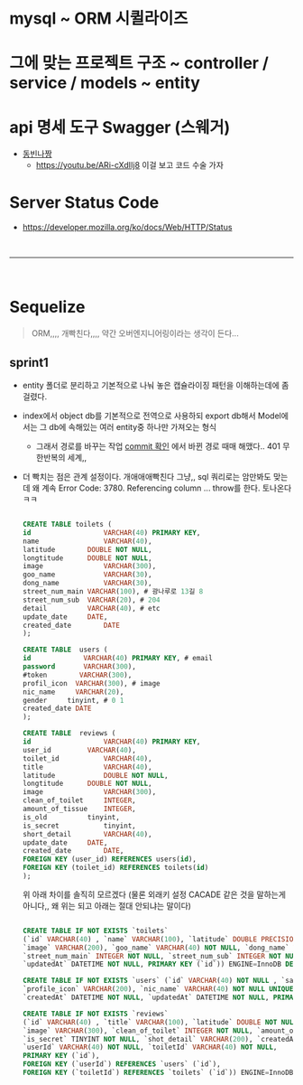 # mysql ~ ORM 시퀼라이즈 

# 그에 맞는 프로젝트 구조 ~ controller / service / models ~ entity

# api 명세 도구 Swagger (스웨거)
- [동빈나짱](https://youtu.be/akbdsrOpQ60)
    - https://youtu.be/ARi-cXdIIj8 이걸 보고 코드 수술 가자 

# Server Status Code 
- https://developer.mozilla.org/ko/docs/Web/HTTP/Status 


</br>

------------

</br>

# Sequelize

> ORM,,,, 개빡친다,,,, 약간 오버엔지니어링이라는 생각이 든다...

## sprint1

- entity 폴더로 분리하고 기본적으로 나눠 놓은 캡슐라이징 패턴을 이해하는데에 좀 걸렸다.

- index에서 object db를 기본적으로 전역으로 사용하되 export db해서 Model에서는 그 db에 속해있는 여러 entity중 하나만 가져오는 형식
    - 그래서 경로를 바꾸는 작업 [commit 확인](https://github.com/Nuung/DDmap/commit/7bd186bb81b539c7042e142d34e364bb5513d40d) 에서 바뀐 경로 때매 해맸다.. 401 무한반복의 세계,, 

- 더 빡치는 점은 관계 설정이다. 개애애애빡친다 그냥,, sql 쿼리로는 암만봐도 맞는데 왜 계속 Error Code: 3780. Referencing column ... throw를 한다. 토나온다 ㅋㅋ
    ~~~~sql

    CREATE TABLE toilets (
    id      			VARCHAR(40) PRIMARY KEY,
    name    			VARCHAR(40),
    latitude  		DOUBLE NOT NULL,
    longtitude    	DOUBLE NOT NULL,
    image				VARCHAR(300),
    goo_name			VARCHAR(30),
    dong_name			VARCHAR(30),
    street_num_main	VARCHAR(100), # 광나루로 13길 8
    street_num_sub	VARCHAR(20), # 204
    detail			VARCHAR(40), # etc
    update_date		DATE,
    created_date		DATE
    );

    CREATE TABLE  users (
    id      	   VARCHAR(40) PRIMARY KEY, # email
    password 	   VARCHAR(300),
    #token        VARCHAR(300),
    profil_icon  VARCHAR(300), # image
    nic_name     VARCHAR(20),
    gender	   tinyint, # 0 1
    created_date DATE
    );

    CREATE TABLE  reviews (
    id      	   		VARCHAR(40) PRIMARY KEY,
    user_id   	    VARCHAR(40),
    toilet_id    		VARCHAR(40),
    title        		VARCHAR(40),
    latitude 			DOUBLE NOT NULL,
    longtitude    	DOUBLE NOT NULL,  
    image				VARCHAR(300),
    clean_of_toilet 	INTEGER,
    amount_of_tissue 	INTEGER,
    is_old			tinyint,
    is_secret			tinyint,
    short_detail		VARCHAR(40),
    update_date		DATE,
    created_date		DATE,
    FOREIGN KEY (user_id) REFERENCES users(id),
    FOREIGN KEY (toilet_id) REFERENCES toilets(id)
    );
    ~~~~
    
    위 아래 차이를 솔직히 모르겠다 (물론 외래키 설정 CACADE 같은 것을 말하는게 아니다,, 왜 위는 되고 아래는 절대 안되냐는 말이다)

    ~~~~sql

    CREATE TABLE IF NOT EXISTS `toilets` 
    (`id` VARCHAR(40) , `name` VARCHAR(100), `latitude` DOUBLE PRECISION NOT NULL, `longitude` DOUBLE PRECISION NOT NULL, 
    `image` VARCHAR(200), `goo_name` VARCHAR(40) NOT NULL, `dong_name` VARCHAR(40) NOT NULL, 
    `street_num_main` INTEGER NOT NULL, `street_num_sub` INTEGER NOT NULL, `detail` VARCHAR(200), `createdAt` DATETIME NOT NULL, 
    `updatedAt` DATETIME NOT NULL, PRIMARY KEY (`id`)) ENGINE=InnoDB DEFAULT CHARSET=utf8 COLLATE utf8_general_ci;

    CREATE TABLE IF NOT EXISTS `users` (`id` VARCHAR(40) NOT NULL , `salt` VARCHAR(200) NOT NULL, 
    `profile_icon` VARCHAR(200), `nic_name` VARCHAR(40) NOT NULL UNIQUE, `gender` TINYINT, `password` VARCHAR(200), 
    `createdAt` DATETIME NOT NULL, `updatedAt` DATETIME NOT NULL, PRIMARY KEY (`id`)) ENGINE=InnoDB DEFAULT CHARSET=utf8 COLLATE utf8_general_ci;

    CREATE TABLE IF NOT EXISTS `reviews` 
    (`id` VARCHAR(40) , `title` VARCHAR(100), `latitude` DOUBLE NOT NULL, `longitude` DOUBLE NOT NULL, 
    `image` VARCHAR(300), `clean_of_toilet` INTEGER NOT NULL, `amount_of_tissue` INTEGER NOT NULL, `is_old` TINYINT NOT NULL, 
    `is_secret` TINYINT NOT NULL, `shot_detail` VARCHAR(200), `createdAt` DATETIME NOT NULL, `updatedAt` DATETIME NOT NULL, 
    `userId` VARCHAR(40) NOT NULL, `toiletId` VARCHAR(40) NOT NULL, 
    PRIMARY KEY (`id`), 
    FOREIGN KEY (`userId`) REFERENCES `users` (`id`), 
    FOREIGN KEY (`toiletId`) REFERENCES `toilets` (`id`)) ENGINE=InnoDB;

    ~~~~